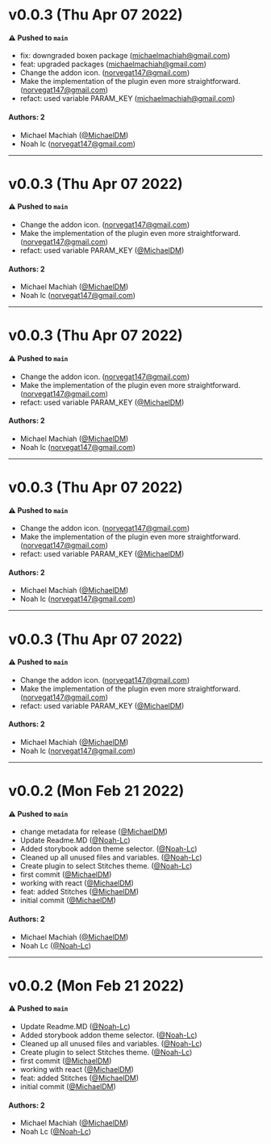 # v0.0.3 (Thu Apr 07 2022)

#### ⚠️ Pushed to `main`

- fix: downgraded boxen package (michaelmachiah@gmail.com)
- feat: upgraded packages (michaelmachiah@gmail.com)
- Change the addon icon. (norvegat147@gmail.com)
- Make the implementation of the plugin even more straightforward. (norvegat147@gmail.com)
- refact: used variable PARAM_KEY (michaelmachiah@gmail.com)

#### Authors: 2

- Michael Machiah ([@MichaelDM](https://github.com/MichaelDM))
- Noah lc (norvegat147@gmail.com)

---

# v0.0.3 (Thu Apr 07 2022)

#### ⚠️ Pushed to `main`

- Change the addon icon. (norvegat147@gmail.com)
- Make the implementation of the plugin even more straightforward. (norvegat147@gmail.com)
- refact: used variable PARAM_KEY ([@MichaelDM](https://github.com/MichaelDM))

#### Authors: 2

- Michael Machiah ([@MichaelDM](https://github.com/MichaelDM))
- Noah lc (norvegat147@gmail.com)

---

# v0.0.3 (Thu Apr 07 2022)

#### ⚠️ Pushed to `main`

- Change the addon icon. (norvegat147@gmail.com)
- Make the implementation of the plugin even more straightforward. (norvegat147@gmail.com)
- refact: used variable PARAM_KEY ([@MichaelDM](https://github.com/MichaelDM))

#### Authors: 2

- Michael Machiah ([@MichaelDM](https://github.com/MichaelDM))
- Noah lc (norvegat147@gmail.com)

---

# v0.0.3 (Thu Apr 07 2022)

#### ⚠️ Pushed to `main`

- Change the addon icon. (norvegat147@gmail.com)
- Make the implementation of the plugin even more straightforward. (norvegat147@gmail.com)
- refact: used variable PARAM_KEY ([@MichaelDM](https://github.com/MichaelDM))

#### Authors: 2

- Michael Machiah ([@MichaelDM](https://github.com/MichaelDM))
- Noah lc (norvegat147@gmail.com)

---

# v0.0.3 (Thu Apr 07 2022)

#### ⚠️ Pushed to `main`

- Change the addon icon. (norvegat147@gmail.com)
- Make the implementation of the plugin even more straightforward. (norvegat147@gmail.com)
- refact: used variable PARAM_KEY ([@MichaelDM](https://github.com/MichaelDM))

#### Authors: 2

- Michael Machiah ([@MichaelDM](https://github.com/MichaelDM))
- Noah lc (norvegat147@gmail.com)

---

# v0.0.2 (Mon Feb 21 2022)

#### ⚠️ Pushed to `main`

- change metadata for release ([@MichaelDM](https://github.com/MichaelDM))
- Update Readme.MD ([@Noah-Lc](https://github.com/Noah-Lc))
- Added storybook addon theme selector. ([@Noah-Lc](https://github.com/Noah-Lc))
- Cleaned up all unused files and variables. ([@Noah-Lc](https://github.com/Noah-Lc))
- Create plugin to select Stitches theme. ([@Noah-Lc](https://github.com/Noah-Lc))
- first commit ([@MichaelDM](https://github.com/MichaelDM))
- working with react ([@MichaelDM](https://github.com/MichaelDM))
- feat: added Stitches ([@MichaelDM](https://github.com/MichaelDM))
- initial commit ([@MichaelDM](https://github.com/MichaelDM))

#### Authors: 2

- Michael Machiah ([@MichaelDM](https://github.com/MichaelDM))
- Noah Lc ([@Noah-Lc](https://github.com/Noah-Lc))

---

# v0.0.2 (Mon Feb 21 2022)

#### ⚠️ Pushed to `main`

- Update Readme.MD ([@Noah-Lc](https://github.com/Noah-Lc))
- Added storybook addon theme selector. ([@Noah-Lc](https://github.com/Noah-Lc))
- Cleaned up all unused files and variables. ([@Noah-Lc](https://github.com/Noah-Lc))
- Create plugin to select Stitches theme. ([@Noah-Lc](https://github.com/Noah-Lc))
- first commit ([@MichaelDM](https://github.com/MichaelDM))
- working with react ([@MichaelDM](https://github.com/MichaelDM))
- feat: added Stitches ([@MichaelDM](https://github.com/MichaelDM))
- initial commit ([@MichaelDM](https://github.com/MichaelDM))

#### Authors: 2

- Michael Machiah ([@MichaelDM](https://github.com/MichaelDM))
- Noah Lc ([@Noah-Lc](https://github.com/Noah-Lc))
